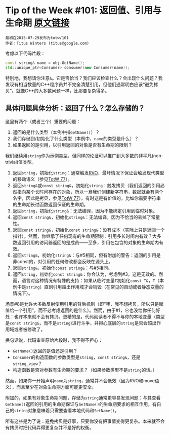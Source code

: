 # Tip of the Week #101: 返回值、引用与生命期 [原文链接](https://abseil.io/tips/101)
```
最初在2015-07-29发布为totw/101
作者：Titus Winters (titus@google.com)
```
考虑以下代码片段：
```cpp
const string& name = obj.GetName();
std::unique_ptr<Consumer> consumer(new Consumer(name));
```
特别地，我想请你注意`&`。它是否恰当？我们应该检查什么？会出现什么问题？我发现有相当数量的C++程序员并不完全清楚引用，但他们通常明白应该“避免拷贝”。就像C++的大多数问题一样，比那要复杂得多。

## 具体问题具体分析：返回了什么？怎么存储的？
这里有两个（或者三个）重要的问题：

1. 返回的是什么类型（本例中指`GetName()`）？
2. 我们存储到/初始化了什么类型（本例中，`name`的类型是什么）？
3. 如果返回的是引用，以引用返回的对象是否有生命期的限制？

我们继续用`string`作为示例类型，但同样的论证可以推广到大多数的非平凡(non-trivial)值类型。

1. 返回`string`，初始化`string`：通常触发[RVO](https://en.wikipedia.org/wiki/Return_value_optimization)，最坏情况下保证会触发现代类型的移动语义（参见[TotW 77](77.md)）。
2. 返回`string&`或`const string&`，初始化`string`：触发拷贝（我们返回的引用必然指向某个长时间存在的对象，所以一旦我们创建新字符串，数据就会有两个名字，因此是拷贝，参见[TotW 77](77.md)）。有时这是有价值的，比如你需要字符串的生命期长过函数返回保证的生命期。
3. 返回`string`，初始化`string&`：无法编译，因为不能绑定引用到临时对象。
4. 返回`const string&`，初始化`string&`：无法编译，因为不恰当的丢掉了常量性。
5. 返回`const string&`，初始化`const string&`：没有成本（实际上只是返回一个指针）。然而，你继承了任何现有的生命期限制：引用多长时间内有效？大多数返回引用的访问器返回的是成员——至多，引用在包含的对象的生命期内有效。
6. 返回`string&`，初始化`string&`：与#5相同，但有附加的警告：返回的引用是非const的，对引用的任何修改都会反映在源头上。
7. 返回`string&`，初始化`const string&`：与#5相同。
8. 返回`string`，初始化`const string&`：你会认为，考虑到#3，这是无效的。然而，语言对这种情况有特殊的支持：如果从临时变量`T`初始化`const T&`，`T`（本例中是`string`）直到引用超出作用域才会销毁（在常见的自动或者静态变量的情况下）。

场景#8是允许大多数反射使用引用的背后机制（即“噢，我不想拷贝，所以只是赋值给一个引用”，而不必考虑返回的是什么）。然而，由于#1，它也没给你任何好处：也许本来就不会有拷贝。更糟的是，代码阅读者不得不与你的本地变量（类型是`const string&`，而不是`string`)进行斗争，并担心底层的`string`是否会超出作用域或者被修改了。

换句话说，代码审查原始片段时，我不得不担心：

* `GetName()`返回的是值还是引用？
* `Consumer`的构造函数的参数类型是`string`，`const string&`，还是`string_view`？
* 构造函数是否对参数有生命期的要求？（如果参数类型不是`string`的话。）

然而，如果你一开始声明`name`为`string`，通常并不会低效（因为RVO和move语义），而且至少在对象生命期方面可能更安全。

附加的，如果有对象生命期问题，存储为`string`通常更容易发现问题：与其查看`GetName()`返回的引用的生命期保证与`SetName()`的生命期要求的相互作用，有自己的`string`对象意味着只需要查看本地代码和`SetName()`。

所有这些是为了说：避免拷贝是好事，只要你没有把事情变得更复杂。本来就不会有拷贝时把代码弄得更复杂并不是好的权衡。
